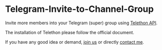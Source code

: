 # Telegram-Invite-to-Channel-Group
Invite more members into your Telegram (super) group using [Telethon API](https://telethon.readthedocs.io/en/stable/).

The installation of Telethon please follow the official document. 

If you have any good idea or demand, [join us](https://t.me/google_drive) or directly [contact me](https://t.me/CodyDoby).
